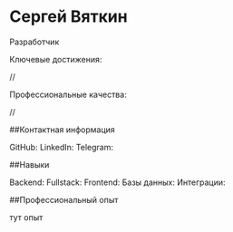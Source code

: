 <h1>Сергей Вяткин</h1>
Разработчик

Ключевые достижения:

//

Профессиональные качества:

//

##Контактная информация

GitHub:
LinkedIn:
Telegram:

##Навыки

Backend: 
Fullstack: 
Frontend:
Базы данных:
Интеграции:

##Профессиональный опыт

тут опыт


